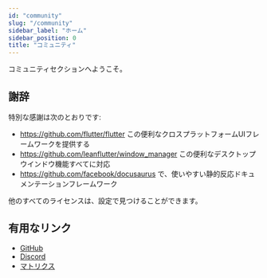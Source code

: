 ```yaml
---
id: "community"
slug: "/community"
sidebar_label: "ホーム"
sidebar_position: 0
title: "コミュニティ"
---
```


コミュニティセクションへようこそ。

## 謝辞

特別な感謝は次のとおりです:

* <https://github.com/flutter/flutter> この便利なクロスプラットフォームUIフレームワークを提供する
* <https://github.com/leanflutter/window_manager> この便利なデスクトップウインドウ機能すべてに対応
* <https://github.com/facebook/docusaurus> で、使いやすい静的反応ドキュメンテーションフレームワーク

他のすべてのライセンスは、設定で見つけることができます。

## 有用なリンク

* [GitHub](https://github.com/LinwoodCloud/Flow)
* [Discord](https://go.linwood.dev/discord)
* [マトリクス](https://go.linwood.dev/matrix)
